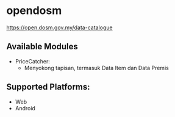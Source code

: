 # opendosm

https://open.dosm.gov.my/data-catalogue

## Available Modules
- PriceCatcher:
	- Menyokong tapisan, termasuk Data Item dan Data Premis

## Supported Platforms:
- Web
- Android
